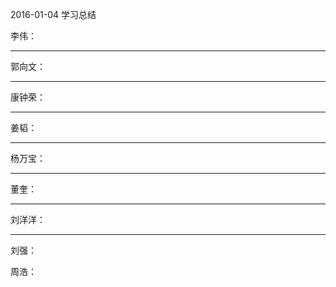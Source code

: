 2016-01-04 学习总结

李伟：

------
郭向文：


------
康钟荣：


---
姜韬：


---
杨万宝：


---

董奎：


---

刘洋洋：


---

刘强：




周浩：